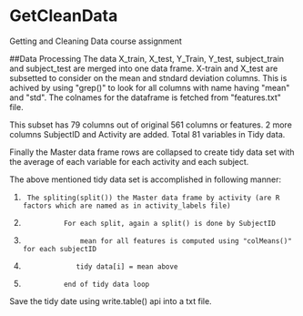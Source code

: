 GetCleanData
============

Getting and Cleaning Data course assignment

##Data Processing
The data X_train, X_test,  Y_Train, Y_test, subject_train and subject_test are merged into one data frame.
X-train and X_test are subsetted to consider on the mean and stndard deviation columns.
This is achived by using "grep()" to look for all columns with name having "mean" and "std".
The colnames for the dataframe is fetched from "features.txt" file.

This subset has 79 columns out of original 561 columns or features.
2 more columns SubjectID and Activity are added. Total 81 variables in Tidy data.

Finally the Master data frame rows are collapsed to create  tidy data set with the average of each variable for each activity and each subject. 

The above mentioned tidy data set is accomplished in following manner:


1. ` The spliting(split()) the Master data frame by activity (are R factors which are named as in activity_labels file)`

2. `          For each split, again a split() is done by SubjectID`

3. `              mean for all features is computed using "colMeans()" for each subjectID`

4. `              tidy data[i] = mean above `

5. `          end of tidy data loop`

Save the tidy date using write.table() api into a txt file.

